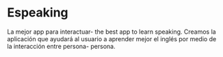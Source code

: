 # Espeaking
La mejor app para interactuar- the best app to learn speaking.
Creamos la aplicación que ayudará al usuario a aprender mejor el inglés por medio de la interacción entre persona- persona.
